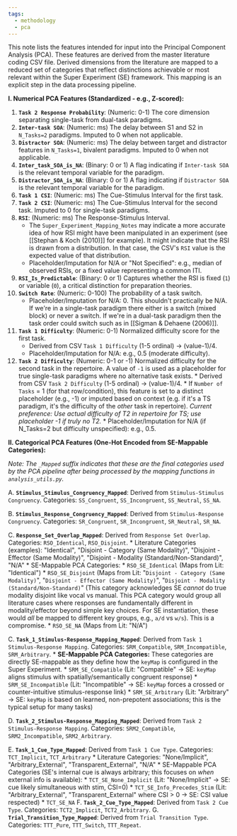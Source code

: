 ```yaml
---
tags:
  - methodology
  - pca
---
```


This note lists the features intended for input into the Principal Component Analysis (PCA). These features are derived from the master literature coding CSV file. Derived dimensions from the literature are mapped to a reduced set of categories that reflect distinctions achievable or most relevant within the Super Experiment (SE) framework. This mapping is an explicit step in the data processing pipeline.

**I. Numerical PCA Features (Standardized - e.g., Z-scored):**

1.  **`Task 2 Response Probability`**: (Numeric: 0-1) The core dimension separating single-task from dual-task paradigms.
2.  **`Inter-task SOA`**: (Numeric: ms) The delay between S1 and S2 in `N_Tasks=2` paradigms. Imputed to 0 when not applicable.
3.  **`Distractor SOA`**: (Numeric: ms) The delay between target and distractor features in `N_Tasks=1`, bivalent paradigms. Imputed to 0 when not applicable.
4.  **`Inter_task_SOA_is_NA`**: (Binary: 0 or 1) A flag indicating if `Inter-task SOA` is the relevant temporal variable for the paradigm.
5.  **`Distractor_SOA_is_NA`**: (Binary: 0 or 1) A flag indicating if `Distractor SOA` is the relevant temporal variable for the paradigm.
6.  **`Task 1 CSI`**: (Numeric: ms) The Cue-Stimulus Interval for the first task.
7. **`Task 2 CSI`**: (Numeric: ms) The Cue-Stimulus Interval for the second task. Imputed to 0 for single-task paradigms.
8.  **`RSI`**: (Numeric: ms) The Response-Stimulus Interval.
    * The `Super_Experiment_Mapping_Notes` may indicate a more accurate idea of how RSI might have been manipulated in an experiment (see [[Stephan & Koch (2010)]] for example). It might indicate that the RSI is drawn from a distribution. In that case, the CSV's `RSI` value is the expected value of that distribution.
    * Placeholder/Imputation for N/A or "Not Specified": e.g., median of observed RSIs, or a fixed value representing a common ITI.
9.  **`RSI_Is_Predictable`**: (Binary: 0 or 1) Captures whether the RSI is fixed (`1`) or variable (`0`), a critical distinction for preparation theories.
10. **`Switch Rate`**: (Numeric: 0-100) The probability of a task switch.
    *  Placeholder/Imputation for N/A: 0. This shouldn't practically be N/A. If we're in a single-task paradigm there either is a switch (mixed block) or never a switch. If we're in a dual-task paradigm then the task order could switch such as in [[Sigman & Dehaene (2006)]].
11. **`Task 1 Difficulty`**: (Numeric: 0-1) Normalized difficulty score for the first task.
    *   Derived from CSV `Task 1 Difficulty` (1-5 ordinal) -> (value-1)/4.
    *   Placeholder/Imputation for N/A: e.g., 0.5 (moderate difficulty).
12.  **`Task 2 Difficulty`**: (Numeric: 0-1 or -1) Normalized difficulty for the second task in the repertoire. A value of `-1` is used as a placeholder for true single-task paradigms where no alternative task exists.
    *   Derived from CSV `Task 2 Difficulty` (1-5 ordinal) -> (value-1)/4.
    *   If `Number of Tasks` = 1 (for that row/condition), this feature is set to a distinct placeholder (e.g., -1) or imputed based on context (e.g. if it's a TS paradigm, it's the difficulty of the *other* task in repertoire). *Current preference: Use actual difficulty of T2 in repertoire for TS; use placeholder -1 if truly no T2.*
    *   Placeholder/Imputation for N/A (if N_Tasks=2 but difficulty unspecified): e.g., 0.5.

**II. Categorical PCA Features (One-Hot Encoded from SE-Mappable Categories):**

*Note: The `_Mapped` suffix indicates that these are the final categories used by the PCA pipeline after being processed by the mapping functions in `analysis_utils.py`.*

A. **`Stimulus_Stimulus_Congruency_Mapped`**: Derived from `Stimulus-Stimulus Congruency`. Categories: `SS_Congruent`, `SS_Incongruent`, `SS_Neutral`, `SS_NA`.

B. **`Stimulus_Response_Congruency_Mapped`**: Derived from `Stimulus-Response Congruency`. Categories: `SR_Congruent`, `SR_Incongruent`, `SR_Neutral`, `SR_NA`.

C. **`Response_Set_Overlap_Mapped`**: Derived from `Response Set Overlap`. Categories: `RSO_Identical`, `RSO_Disjoint`.
    *   Literature Categories (examples): "Identical", "Disjoint - Category (Same Modality)", "Disjoint - Effector (Same Modality)", "Disjoint - Modality (Standard/Non-Standard)", "N/A"
    *   SE-Mappable PCA Categories:
        *  `RSO_SE_Identical` (Maps from Lit: "Identical")
        *  `RSO_SE_Disjoint` (Maps from Lit: "`Disjoint - Category (Same Modality)`", "`Disjoint - Effector (Same Modality)`", "`Disjoint - Modality (Standard/Non-Standard)`" (This category acknowledges SE *cannot* do true modality disjoint like vocal vs manual. This PCA category would group all literature cases where responses are fundamentally different in modality/effector beyond simple key choices. For SE instantiation, these would *all* be mapped to different key groups, e.g., `a/d` vs `w/s`). This is a compromise.
        *  `RSO_SE_NA` (Maps from Lit: "N/A")

C.  **`Task_1_Stimulus-Response_Mapping_Mapped`**: Derived from `Task 1 Stimulus-Response Mapping`. Categories: `SRM_Compatible`, `SRM_Incompatible`, `SRM_Arbitrary`.
	*   **SE-Mappable PCA Categories:** These categories are directly SE-mappable as they define how the `keyMap` is configured in the Super Experiment.
        *   `SRM_SE_Compatible` (Lit: "Compatible" -> SE: `keyMap` aligns stimulus with spatially/semantically congruent response)
        *   `SRM_SE_Incompatible` (Lit: "Incompatible" -> SE: `keyMap` forces a crossed or counter-intuitive stimulus-response link)
        *   `SRM_SE_Arbitrary` (Lit: "Arbitrary" -> SE: `keyMap` is based on learned, non-prepotent associations; this is the typical setup for many tasks)

D.  **`Task_2_Stimulus-Response_Mapping_Mapped`**: Derived from `Task 2 Stimulus-Response Mapping`. Categories: `SRM2_Compatible`, `SRM2_Incompatible`, `SRM2_Arbitrary`.

E.  **`Task_1_Cue_Type_Mapped`**: Derived from `Task 1 Cue Type`. Categories: `TCT_Implicit`, `TCT_Arbitrary`
    *   Literature Categories: "None/Implicit", "Arbitrary_External", "Transparent_External", "N/A"
    *   SE-Mappable PCA Categories (SE's internal cue is always arbitrary; this focuses on *when* external info is available):
        *   `TCT_SE_None_Implicit` (Lit: "None/Implicit" -> SE: cue likely simultaneous with stim, CSI=0)
        *   `TCT_SE_Info_Precedes_Stim` (Lit: "Arbitrary_External", "Transparent_External" where CSI > 0 -> SE: CSI value respected)
        *   `TCT_SE_NA`
F.  **`Task_2_Cue_Type_Mapped`**: Derived from `Task 2 Cue Type`. Categories: `TCT2_Implicit`, `TCT2_Arbitrary`.
G. **`Trial_Transition_Type_Mapped`**: Derived from `Trial Transition Type`. Categories: `TTT_Pure`, `TTT_Switch`, `TTT_Repeat`.